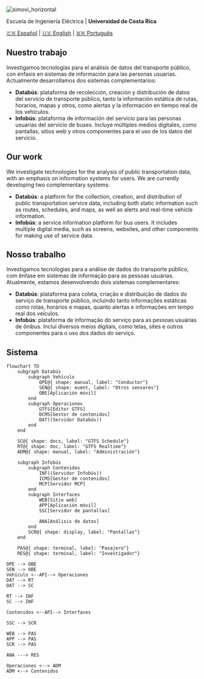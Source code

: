 ![simovi_horizontal](https://github.com/user-attachments/assets/c14514f1-9117-4714-8aa3-04ccaac01a32)

Escuela de Ingeniería Eléctrica | **Universidad de Costa Rica**

[🇨🇷 Español](#nuestro-trabajo) | [🇺🇸 English](#our-work) | [🇧🇷 Português](#nosso-trabalho)

## Nuestro trabajo

Investigamos tecnologías para el análisis de datos del transporte público, con énfasis en sistemas de información para las personas usuarias. Actualmente desarrollamos dos sistemas complementarios:

- **Databús**: plataforma de recolección, creación y distribución de datos del servicio de transporte público, tanto la información estática de rutas, horarios, mapas y otros, como alertas y la información en tiempo real de los vehículos.
- **Infobús**: plataforma de información del servicio para las personas usuarias del servicio de buses. Incluye múltiples medios digitales, como pantallas, sitios web y otros componentes para el uso de los datos del servicio. 

## Our work

We investigate technologies for the analysis of public transportation data, with an emphasis on information systems for users. We are currently developing two complementary systems:

- **Databús**: a platform for the collection, creation, and distribution of public transportation service data, including both static information such as routes, schedules, and maps, as well as alerts and real-time vehicle information.
- **Infobús**: a service information platform for bus users. It includes multiple digital media, such as screens, websites, and other components for making use of service data.

## Nosso trabalho

Investigamos tecnologias para a análise de dados do transporte público, com ênfase em sistemas de informação para as pessoas usuárias. Atualmente, estamos desenvolvendo dois sistemas complementares:

- **Databús**: plataforma para coleta, criação e distribuição de dados do serviço de transporte público, incluindo tanto informações estáticas como rotas, horários e mapas, quanto alertas e informações em tempo real dos veículos.
- **Infobús**: plataforma de informação do serviço para as pessoas usuárias de ônibus. Inclui diversos meios digitais, como telas, sites e outros componentes para o uso dos dados do serviço.

## Sistema

```mermaid
flowchart TD
    subgraph Databús
        subgraph Vehículo
            OPE@{ shape: manual, label: "Conductor"}
            SEN@{ shape: event, label: "Otros sensores"}
            OBE[Aplicación móvil]
        end
        subgraph Operaciones
            GTFS[Editor GTFS]
            DCMS[Gestor de contenidos]
            DAT((Servidor Databús))
        end
    end

    SC@{ shape: docs, label: "GTFS Schedule"}
    RT@{ shape: doc, label: "GTFS Realtime"}
    ADM@{ shape: manual, label: "Administración"}

    subgraph Infobús
        subgraph Contenidos
            INF((Servidor Infobús))
            ICMS[Gestor de contenidos]
            MCP[Servidor MCP]
        end
        subgraph Interfaces
            WEB[Sitio web]
            APP[Aplicación móvil]
            SSC[Servidor de pantallas]

            ANA[Análisis de datos]
        end
        SCR@{ shape: display, label: "Pantallas"}
    end

    PAS@{ shape: terminal, label: "Pasajero"}
    RES@{ shape: terminal, label: "Investigador"}

OPE --> OBE
SEN --> OBE
Vehículo <--API--> Operaciones
DAT --> RT
DAT --> SC

RT --> INF
SC --> INF

Contenidos <--API--> Interfaces

SSC --> SCR

WEB --> PAS
APP --> PAS
SCR --> PAS

ANA ---> RES

Operaciones <--> ADM
ADM <--> Contenidos

```
